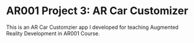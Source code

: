 # AR001 Project 3: AR Car Customizer
This is an AR Car Customzier app I developed for teaching Augmented Reality Development in AR001 Course.